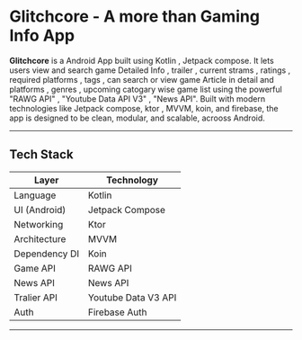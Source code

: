 # Glitchcore - A more than Gaming Info App

**Glitchcore** is a Android App built using Kotlin , Jetpack compose. It lets users view and search game Detailed Info , trailer , current strams , ratings , required platforms , tags , can search or view game Article in detail and platforms , genres , upcoming catogary wise game list using the powerful "RAWG API" , "Youtube Data API V3" , "News API". Built with modern technologies like Jetpack compose, ktor , MVVM, koin, and firebase, the app is designed to be clean, modular, and scalable, acrooss Android.

---

## Tech Stack 

| Layer             | Technology             |
|------------------|------------------------|
| Language         | Kotlin                 |
| UI (Android)     | Jetpack Compose        |
| Networking       | Ktor                   |
| Architecture     | MVVM                   |
| Dependency DI    | Koin                   |
| Game API         | RAWG API               |
| News API         | News API               |
| Tralier API      | Youtube Data V3 API    |
| Auth             | Firebase Auth          |

---


